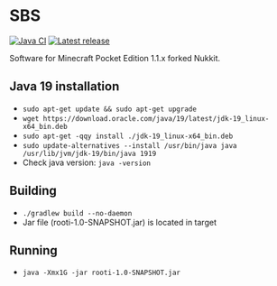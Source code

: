 # SBS
[![Java CI](https://github.com/RootiTeam/Rooti/actions/workflows/gradle.yml/badge.svg?branch=main)](https://github.com/RootiTeam/Rooti/actions/workflows/gradle.yml)
<a href="https://github.com/RootiTeam/Rooti/releases/latest"><img alt="Latest release" src="https://img.shields.io/github/v/release/RootiTeam/Rooti?label=release&sort=semver"></a>

Software for Minecraft Pocket Edition 1.1.x forked Nukkit.

Java 19 installation
-------------
- `sudo apt-get update && sudo apt-get upgrade`
- `wget https://download.oracle.com/java/19/latest/jdk-19_linux-x64_bin.deb`
- `sudo apt-get -qqy install ./jdk-19_linux-x64_bin.deb`
- `sudo update-alternatives --install /usr/bin/java java /usr/lib/jvm/jdk-19/bin/java 1919`
- Check java version: `java -version`

Building
-------------
- `./gradlew build --no-daemon`
- Jar file (rooti-1.0-SNAPSHOT.jar) is located in target

Running
-------------
- `java -Xmx1G -jar rooti-1.0-SNAPSHOT.jar`
